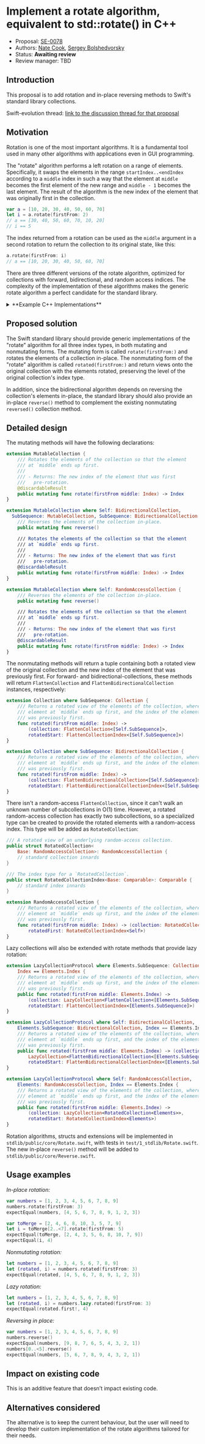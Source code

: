 # Implement a rotate algorithm, equivalent to std::rotate() in C++

* Proposal: [SE-0078](0078-rotate-algorithm.md)
* Authors: [Nate Cook](https://github.com/natecook1000), [Sergey Bolshedvorsky](https://github.com/bolshedvorsky)
* Status: **Awaiting review**
* Review manager: TBD

## Introduction

This proposal is to add rotation and in-place reversing methods to Swift's
standard library collections.

Swift-evolution thread: [link to the discussion thread for that proposal](https://lists.swift.org/pipermail/swift-evolution/Week-of-Mon-20151214/002213.html)

## Motivation

Rotation is one of the most important algorithms. It is a fundamental tool used in many
other algorithms with applications even in GUI programming.

The "rotate" algorithm performs a left rotation on a range of elements.
Specifically, it swaps the elements in the range `startIndex..<endIndex`
according to a `middle` index in such a way that the element at `middle` becomes
the first element of the new range and `middle - 1` becomes the last element.
The result of the algorithm is the new index of the element that was originally
first in the collection.

```swift
var a = [10, 20, 30, 40, 50, 60, 70]
let i = a.rotate(firstFrom: 2)
// a == [30, 40, 50, 60, 70, 10, 20]
// i == 5
```

The index returned from a rotation can be used as the `middle` argument in a second
rotation to return the collection to its original state, like this:

```swift
a.rotate(firstFrom: i)
// a == [10, 20, 30, 40, 50, 60, 70]
```

There are three different versions of the rotate algorithm, optimized for
collections with forward, bidirectional, and random access indices. The
complexity of the implementation of these algorithms makes the generic rotate
algorithm a perfect candidate for the standard library.

<details>
  <summary>**Example C++ Implementations**</summary>

**Forward indices** are the simplest and most general type of index and support
only one-directional traversal.

The C++ implementation of the rotate algorithm for the `ForwardIterator`
(`ForwardIndex` in Swift) may look like this:

```C++
template <ForwardIterator I>
I rotate(I f, I m, I l, std::forward_iterator_tag) {
    if (f == m) return l;
    if (m == l) return f;
    pair<I, I> p = swap_ranges(f, m, m, l);
    while (p.first != m || p.second != l) {
        if (p.second == l) {
            rotate_unguarded(p.first, m, l);
            return p.first;
        }
        f = m;
        m = p.second;
        p = swap_ranges(f, m, m, l);
    }
    return m;
}
```

**Bidirectional indices** are a refinement of forward indices that
additionally support reverse traversal.

The C++ implementation of the rotate algorithm for the `BidirectionalIterator`
(`BidirectionalIndex` in Swift) may look like this:

```C++
template <BidirectionalIterator I>
I rotate(I f, I m, I l, bidirectional_iterator_tag) {
    reverse(f, m);
    reverse(m, l);
    pair<I, I> p = reverse_until(f, m, l);
    reverse(p.first, p.second);
    if (m == p.first) return p.second;
    return p.first;
}
```

**Random access indices** access to any element in constant time (both far and fast).

The C++ implementation of the rotate algorithm for the `RandomAccessIterator`
(`RandomAccessIndex` in Swift) may look like this:

```C++
template <RandomAccessIterator I>
I rotate(I f, I m, I l, std::random_access_iterator_tag) {
    if (f == m) return l;
    if (m == l) return f;
    DifferenceType<I> cycles = gcd(m - f, l - m);
    rotate_transform<I> rotator(f, m, l);
    while (cycles-- > 0) rotate_cycle_from(f + cycles, rotator);
    return rotator.m1;
}
```

</details>


## Proposed solution

The Swift standard library should provide generic implementations of the
"rotate" algorithm for all three index types, in both mutating and nonmutating
forms. The mutating form is called `rotate(firstFrom:)` and rotates the elements
of a collection in-place. The nonmutating form of the "rotate"
algorithm is called `rotated(firstFrom:)` and return views onto the original
collection with the elements rotated, preserving the level of the original
collection's index type.

In addition, since the bidirectional algorithm depends on reversing the
collection's elements in-place, the standard library should also provide an
in-place `reverse()` method to complement the existing nonmutating `reversed()`
collection method.

## Detailed design

The mutating methods will have the following declarations:

```swift
extension MutableCollection {
    /// Rotates the elements of the collection so that the element
    /// at `middle` ends up first.
    ///
    /// - Returns: The new index of the element that was first
    ///   pre-rotation.
    @discardableResult
    public mutating func rotate(firstFrom middle: Index) -> Index
}

extension MutableCollection where Self: BidirectionalCollection,
  SubSequence: MutableCollection, SubSequence: BidirectionalCollection {
    /// Reverses the elements of the collection in-place.
    public mutating func reverse()

    /// Rotates the elements of the collection so that the element
    /// at `middle` ends up first.
    ///
    /// - Returns: The new index of the element that was first
    ///   pre-rotation.
    @discardableResult
    public mutating func rotate(firstFrom middle: Index) -> Index
}

extension MutableCollection where Self: RandomAccessCollection {
    /// Reverses the elements of the collection in-place.
    public mutating func reverse()

    /// Rotates the elements of the collection so that the element
    /// at `middle` ends up first.
    ///
    /// - Returns: The new index of the element that was first
    ///   pre-rotation.
    @discardableResult
    public mutating func rotate(firstFrom middle: Index) -> Index
}
```

The nonmutating methods will return a tuple containing both a rotated view of
the original collection and the new index of the element that was previously
first. For forward- and bidirectional-collections, these methods will return
`FlattenCollection` and `FlattenBidirectionalCollection` instances, respectively:

```swift
extension Collection where SubSequence: Collection {
    /// Returns a rotated view of the elements of the collection, where the
    /// element at `middle` ends up first, and the index of the element that
    /// was previously first.
    func rotated(firstFrom middle: Index) ->
        (collection: FlattenCollection<[Self.SubSequence]>,
        rotatedStart: FlattenCollectionIndex<[Self.SubSequence]>)
}

extension Collection where SubSequence: BidirectionalCollection {
    /// Returns a rotated view of the elements of the collection, where the
    /// element at `middle` ends up first, and the index of the element that
    /// was previously first.
    func rotated(firstFrom middle: Index) ->
        (collection: FlattenBidirectionalCollection<[Self.SubSequence]>,
        rotatedStart: FlattenBidirectionalCollectionIndex<[Self.SubSequence]>)
}
```

There isn't a random-access `FlattenCollection`, since it can't walk an unknown
number of subcollections in O(1) time. However, a rotated random-access
collection has exactly two subcollections, so a specialized type can be created
to provide the rotated elements with a random-access index. This type will be
added as `RotatedCollection`:

```swift
/// A rotated view of an underlying random-access collection.
public struct RotatedCollection<
    Base: RandomAccessCollection>: RandomAccessCollection {
    // standard collection innards
}

/// The index type for a `RotatedCollection`.
public struct RotatedCollectionIndex<Base: Comparable>: Comparable {
    // standard index innards
}

extension RandomAccessCollection {
    /// Returns a rotated view of the elements of the collection, where the
    /// element at `middle` ends up first, and the index of the element that
    /// was previously first.
    func rotated(firstFrom middle: Index) -> (collection: RotatedCollection<Self>,
        rotatedFirst: RotatedCollectionIndex<Self>)
}
```

Lazy collections will also be extended with rotate methods that provide lazy rotation:

```swift
extension LazyCollectionProtocol where Elements.SubSequence: Collection,
    Index == Elements.Index {
    /// Returns a rotated view of the elements of the collection, where the
    /// element at `middle` ends up first, and the index of the element that
    /// was previously first.
    public func rotated(firstFrom middle: Elements.Index) ->
        (collection: LazyCollection<FlattenCollection<[Elements.SubSequence]>>,
        rotatedStart: FlattenCollectionIndex<[Elements.SubSequence]>)
}

extension LazyCollectionProtocol where Self: BidirectionalCollection,
    Elements.SubSequence: BidirectionalCollection, Index == Elements.Index {
    /// Returns a rotated view of the elements of the collection, where the
    /// element at `middle` ends up first, and the index of the element that
    /// was previously first.
    public func rotated(firstFrom middle: Elements.Index) -> (collection:
        LazyCollection<FlattenBidirectionalCollection<[Elements.SubSequence]>>,
        rotatedStart: FlattenBidirectionalCollectionIndex<[Elements.SubSequence]>)
}

extension LazyCollectionProtocol where Self: RandomAccessCollection,
    Elements: RandomAccessCollection, Index == Elements.Index {
    /// Returns a rotated view of the elements of the collection, where the
    /// element at `middle` ends up first, and the index of the element that
    /// was previously first.
    public func rotated(firstFrom middle: Elements.Index) ->
        (collection: LazyCollection<RotatedCollection<Elements>>,
        rotatedStart: RotatedCollectionIndex<Elements>)
}
```

Rotation algorithms, structs and extensions will be implemented in
`stdlib/public/core/Rotate.swift`, with tests in `test/1_stdlib/Rotate.swift`.
The new in-place `reverse()` method will be added to
`stdlib/public/core/Reverse.swift`.

## Usage examples

*In-place rotation:*

```swift
var numbers = [1, 2, 3, 4, 5, 6, 7, 8, 9]
numbers.rotate(firstFrom: 3)
expectEqual(numbers, [4, 5, 6, 7, 8, 9, 1, 2, 3])

var toMerge = [2, 4, 6, 8, 10, 3, 5, 7, 9]
let i = toMerge[2..<7].rotate(firstFrom: 5)
expectEqual(toMerge, [2, 4, 3, 5, 6, 8, 10, 7, 9])
expectEqual(i, 4)
```

*Nonmutating rotation:*

```swift
let numbers = [1, 2, 3, 4, 5, 6, 7, 8, 9]
let (rotated, i) = numbers.rotated(firstFrom: 3)
expectEqual(rotated, [4, 5, 6, 7, 8, 9, 1, 2, 3])
```

*Lazy rotation:*

```swift
let numbers = [1, 2, 3, 4, 5, 6, 7, 8, 9]
let (rotated, i) = numbers.lazy.rotated(firstFrom: 3)
expectEqual(rotated.first!, 4)
```

*Reversing in place:*

```swift
var numbers = [1, 2, 3, 4, 5, 6, 7, 8, 9]
numbers.reverse()
expectEqual(numbers, [9, 8, 7, 6, 5, 4, 3, 2, 1])
numbers[0..<5].reverse()
expectEqual(numbers, [5, 6, 7, 8, 9, 4, 3, 2, 1])
```

## Impact on existing code

This is an additive feature that doesn’t impact existing code.

## Alternatives considered

The alternative is to keep the current behaviour, but the user will need to develop
their custom implementation of the rotate algorithms tailored for their needs.
